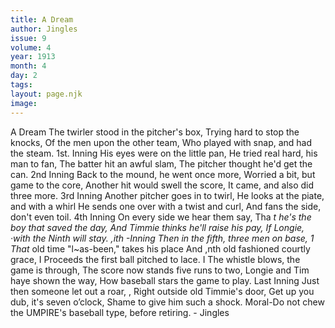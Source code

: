 ```yaml
---
title: A Dream
author: Jingles
issue: 9
volume: 4
year: 1913
month: 4
day: 2
tags:
layout: page.njk
image:
---
```

A Dream      The twirler stood in the pitcher's box, Trying hard to stop the knocks,   Of the men upon the other team,   Who played with snap, and had the steam.   1st. Inning   His eyes were on the little pan,   He tried real hard, his man to fan,   The batter hit an awful slam,   The pitcher thought he'd get the can.   2nd Inning   Back to the mound, he went once more, Worried a bit, but game to the core,   Another hit would swell the score, It came, and also did three more.   3rd Inning   Another pitcher goes in to twirl,   He looks at the piate, and with a whirl He sends one over with a twist and curl,   And fans the side, don't even toil. 4th Inning   On every side we hear them say,   Tha _t he's the boy that saved the day,   And Timmie thinks he'll raise his pay, If Longie, ·with the Ninth will stay.   ,ith -Inning   Then in the fifth, three men on base,   1 That_ old time "l~as-been," takes his place And ,nth old fashioned courtly grace,   I Proceeds the first ball pitched to lace.   I   The whistle blows, the game is through, The score now stands five runs to two,   Longie and Tim haye shown the way, How baseball stars the game to play.   Last Inning   Just then someone let out a roar,   , Right outside old Timmie's door, Get up you dub, it's seven o’clock,   Shame to give him such a shock.   Moral-Do not chew the UMPIRE's baseball type, before retiring.   -   Jingles





